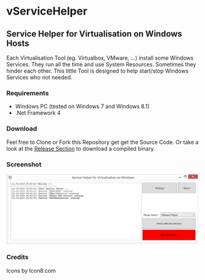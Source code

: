 # vServiceHelper
## Service Helper for Virtualisation on Windows Hosts
Each Virtualisation Tool (eg. Virtualbox, VMware, ...) install some Windows Services. They run all the time and use System Resources. Sometimes they hinder each other. This little Tool is designed to help start/stop Windows Services who not needed.

### Requirements
 - Windows PC (tested on Windows 7 and Windows 8.1)
 - .Net Framework 4

### Download
Feel free to Clone or Fork this Repository get get the Source Code. Or take a look at the [Release Section](https://github.com/svenkuegler/vServiceHelper/releases) to download a compiled binary.


### Screenshot
![Screenshot 1](Screenshot_1.png)

### Credits
Icons by Icon8.com